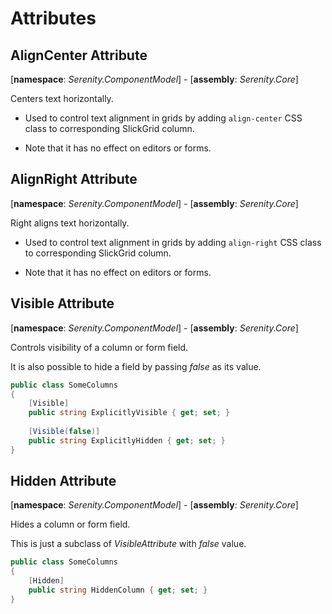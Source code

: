 # Attributes

## AlignCenter Attribute

[**namespace**: *Serenity.ComponentModel*] - [**assembly**: *Serenity.Core*]

Centers text horizontally. 

* Used to control text alignment in grids by adding `align-center` CSS class to corresponding SlickGrid column.

* Note that it has no effect on editors or forms.

## AlignRight Attribute

[**namespace**: *Serenity.ComponentModel*] - [**assembly**: *Serenity.Core*]

Right aligns text horizontally. 

* Used to control text alignment in grids by adding `align-right` CSS class to corresponding SlickGrid column.

* Note that it has no effect on editors or forms.

## Visible Attribute

[**namespace**: *Serenity.ComponentModel*] - [**assembly**: *Serenity.Core*]

Controls visibility of a column or form field. 

It is also possible to hide a field by passing *false* as its value.

```cs
public class SomeColumns
{
    [Visible]
    public string ExplicitlyVisible { get; set; }
    
    [Visible(false)]
    public string ExplicitlyHidden { get; set; }
}
```

## Hidden Attribute

[**namespace**: *Serenity.ComponentModel*] - [**assembly**: *Serenity.Core*]

Hides a column or form field. 

This is just a subclass of *VisibleAttribute* with *false* value.

```cs
public class SomeColumns
{   
    [Hidden]
    public string HiddenColumn { get; set; }
}
```




